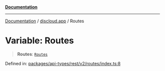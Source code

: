 [**Documentation**](../../README.md)

***

[Documentation](../../packages.md) / [discloud.app](../README.md) / Routes

# Variable: Routes

> **Routes**: [`Routes`](../type-aliases/Routes.md)

Defined in: [packages/api-types/rest/v2/routes/index.ts:8](https://github.com/discloud/discloud.app/blob/e06d08869d94db25520cbe5fdcc3cdbc242fb0cb/packages/api-types/rest/v2/routes/index.ts#L8)
